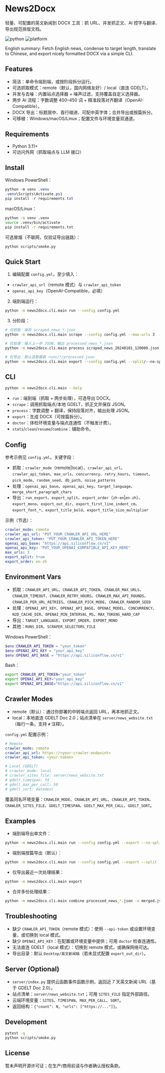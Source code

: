 # News2Docx

轻量、可配置的英文新闻到 DOCX 工具：抓 URL、并发抓正文、AI 控字与翻译、导出规范排版文档。

![python](https://img.shields.io/badge/python-3.11%2B-blue.svg) ![platform](https://img.shields.io/badge/platform-Windows%20%7C%20macOS%20%7C%20Linux-lightgrey.svg)

English summary: Fetch English news, condense to target length, translate to Chinese, and export nicely formatted DOCX via a simple CLI.

## Features

- 简洁：单命令端到端，或按阶段拆分运行。
- 可选抓取模式：remote（默认，国内网络友好）/ local（直连 GDELT）。
- 并发与去噪：内置站点选择器 + 噪声过滤，支持覆盖自定义选择器。
- 两步 AI 流程：字数调整 400–450 词 + 精准段落对齐翻译（OpenAI-Compatible）。
- DOCX 导出：标题居中、首行缩进、可配中英字体；合并导出或按篇拆分。
- 可移植：Windows/macOS/Linux；配置文件与环境变量双通道。

## Requirements

- Python 3.11+
- 可访问外网（抓取端点与 LLM 接口）

## Install

Windows PowerShell：

```powershell
python -m venv .venv
.venv\Scripts\Activate.ps1
pip install -r requirements.txt
```

macOS/Linux：

```bash
python -m venv .venv
source .venv/bin/activate
pip install -r requirements.txt
```

可选冒烟（不联网，仅验证导出链路）：

```bash
python scripts/smoke.py
```

## Quick Start

1) 编辑配置 `config.yml`，至少填入：

- `crawler_api_url`（remote 模式）与 `crawler_api_token`
- `openai_api_key`（OpenAI-Compatible，必填）

2) 端到端运行：

```bash
python -m news2docx.cli.main run --config config.yml
```

3) 分阶段：

```bash
# 仅抓取：保存 scraped_news_*.json
python -m news2docx.cli.main scrape --config config.yml --max-urls 3

# 仅处理：输入上一步 JSON，输出 processed_news_*.json
python -m news2docx.cli.main process scraped_news_20240101_120000.json --config config.yml

# 仅导出：默认选取最新 runs/*/processed.json
python -m news2docx.cli.main export --config config.yml --split/--no-split
```

## CLI

```bash
python -m news2docx.cli.main --help
```

- `run`：端到端（抓取 + 两步处理），可选导出 DOCX。
- `scrape`：调用抓取端点/本地 GDELT，抓正文并保存 JSON。
- `process`：字数调整 + 翻译，保持段落对齐，输出处理 JSON。
- `export`：生成 DOCX（可按篇拆分）。
- `doctor`：体检环境变量与端点连通性（不触发计费）。
- `stats`/`clean`/`resume`/`combine`：辅助命令。

## Config

参考示例见 `config.yml`，关键字段：

- 抓取：`crawler_mode`（remote|local）、`crawler_api_url`、`crawler_api_token`、`max_urls`、`concurrency`、`retry_hours`、`timeout`、`pick_mode`、`random_seed`、`db_path`、`noise_patterns`
- 处理：`openai_api_base`、`openai_api_key`、`target_language`、`merge_short_paragraph_chars`
- 导出：`run_export`、`export_split`、`export_order`（`zh-en`|`en-zh`）、`export_mono`、`export_out_dir`、`export_first_line_indent_cm`、`export_font_*`、`export_title_bold`、`export_title_size_multiplier`

示例（节选）：

```yaml
crawler_mode: remote
crawler_api_url: "PUT_YOUR_CRAWLER_API_URL_HERE"
crawler_api_token: "PUT_YOUR_CRAWLER_API_TOKEN_HERE"
openai_api_base: "https://api.siliconflow.cn/v1"
openai_api_key: "PUT_YOUR_OPENAI_COMPATIBLE_API_KEY_HERE"
max_urls: 3
export_split: true
export_order: en-zh
```

## Environment Vars

- 抓取：`CRAWLER_API_URL`、`CRAWLER_API_TOKEN`、`CRAWLER_MAX_URLS`、`CRAWLER_TIMEOUT`、`CRAWLER_RETRY_HOURS`、`CRAWLER_MAX_API_ROUNDS`、`CRAWLER_PER_URL_RETRIES`、`CRAWLER_PICK_MODE`、`CRAWLER_RANDOM_SEED`
- 处理：`OPENAI_API_KEY`、`OPENAI_API_BASE`、`OPENAI_MODEL`、`CONCURRENCY`、`N2D_CACHE_DIR`、`OPENAI_MIN_INTERVAL_MS`、`MAX_TOKENS_HARD_CAP`
- 导出：`TARGET_LANGUAGE`、`EXPORT_ORDER`、`EXPORT_MONO`
- 其他：`RUNS_DIR`、`SCRAPER_SELECTORS_FILE`

Windows PowerShell：

```powershell
$env:CRAWLER_API_TOKEN = "your_token"
$env:OPENAI_API_KEY = "your_api_key"
$env:OPENAI_API_BASE = "https://api.siliconflow.cn/v1"
```

Bash：

```bash
export CRAWLER_API_TOKEN="your_token"
export OPENAI_API_KEY="your_api_key"
export OPENAI_API_BASE="https://api.siliconflow.cn/v1"
```

## Crawler Modes

- remote（默认）：通过你部署的中转端点返回 URL，再本地抓正文。
- local：本地直连 GDELT Doc 2.0；站点清单在 `server/news_website.txt`（每行一条，支持 `#` 注释）。

`config.yml` 配置示例：

```yaml
# Remote
crawler_mode: remote
crawler_api_url: https://<your-crawler-endpoint>
crawler_api_token: <your-token>

# Local (GDELT)
# crawler_mode: local
# crawler_sites_file: server/news_website.txt
# gdelt_timespan: 7d
# gdelt_max_per_call: 50
# gdelt_sort: datedesc
```

覆盖同名环境变量：`CRAWLER_MODE`、`CRAWLER_API_URL`、`CRAWLER_API_TOKEN`、`CRAWLER_SITES_FILE`、`GDELT_TIMESPAN`、`GDELT_MAX_PER_CALL`、`GDELT_SORT`。

## Examples

- 端到端导出单文件：

```bash
python -m news2docx.cli.main run --config config.yml --export --no-split -o news.docx
```

- 端到端按篇导出（默认）：

```bash
python -m news2docx.cli.main run --config config.yml --export --split
```

- 仅导出最近一次处理结果：

```bash
python -m news2docx.cli.main export
```

- 合并多份处理结果：

```bash
python -m news2docx.cli.main combine processed_news_*.json -o merged.json
```

## Troubleshooting

- 缺少 `CRAWLER_API_TOKEN`（remote 模式）：使用 `--api-token` 或设置环境变量，或切换到 local 模式。
- 缺少 `OPENAI_API_KEY`：在配置或环境变量中提供；可用 `doctor` 检查连通性。
- 无法直连 GDELT（local 模式）：切换到 remote 模式，或确保网络可达。
- 导出目录：默认 `Desktop/英文新闻稿`（若未显式配置 `export_out_dir`）。

## Server (Optional)

- `server/index.py` 提供云函数事件函数示例，返回近 7 天英文新闻 URL（基于 GDELT Doc 2.0）。
- 站点清单：`server/news_website.txt`；可用 `SITES_FILE` 指定外部路径。
- 云端环境变量：`SITES`、`TIMESPAN`、`MAX_PER_CALL`、`SORT`。
- 返回结构：`{"count": N, "urls": ["https://..."]}`。

## Development

```bash
pytest -q
python scripts/smoke.py
```

## License

暂未声明开源许可证；在生产/商用前请与作者确认授权条款。

